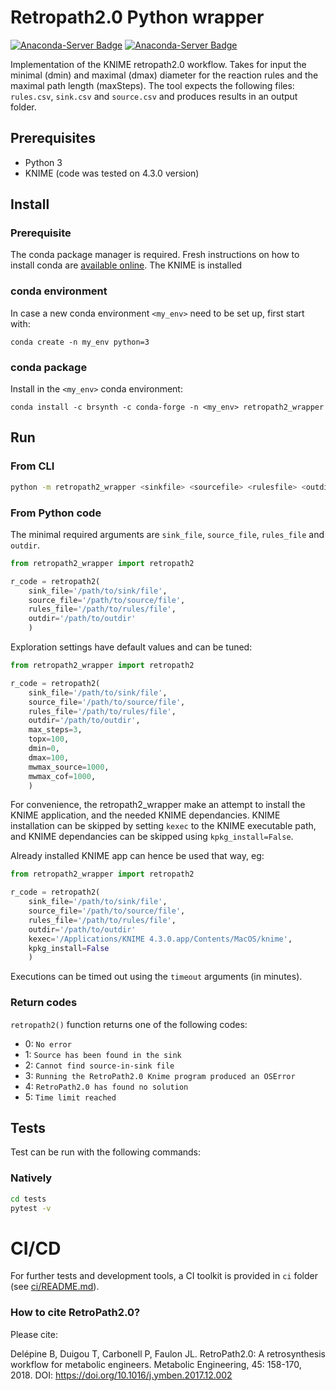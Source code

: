 # Retropath2.0 Python wrapper

[![Anaconda-Server Badge](https://anaconda.org/brsynth/retropath2_wrapper/badges/latest_release_date.svg)](https://anaconda.org/brsynth/retropath2_wrapper) [![Anaconda-Server Badge](https://anaconda.org/brsynth/retropath2_wrapper/badges/version.svg)](https://anaconda.org/brsynth/retropath2_wrapper)

Implementation of the KNIME retropath2.0 workflow. Takes for input the minimal (dmin) and maximal (dmax) diameter for the reaction rules and the maximal path length (maxSteps). The tool  expects the following files: `rules.csv`, `sink.csv` and `source.csv` and produces results in an output folder.

## Prerequisites

* Python 3
* KNIME (code was tested on 4.3.0 version)

## Install

### Prerequisite

The conda package manager is required. Fresh instructions on how to install conda are [available online](https://docs.conda.io/projects/conda/en/latest/user-guide/install/).
The KNIME is installed 

### conda environment

In case a new conda environment `<my_env>` need to be set up, first start with:
```shell
conda create -n my_env python=3
```

### conda package

Install in the `<my_env>` conda environment:
```shell
conda install -c brsynth -c conda-forge -n <my_env> retropath2_wrapper 
```

## Run

### From CLI
```sh
python -m retropath2_wrapper <sinkfile> <sourcefile> <rulesfile> <outdir>
```

### From Python code

The minimal required arguments are `sink_file`, `source_file`, `rules_file` and `outdir`.
```python
from retropath2_wrapper import retropath2

r_code = retropath2(
    sink_file='/path/to/sink/file',
    source_file='/path/to/source/file',
    rules_file='/path/to/rules/file',
    outdir='/path/to/outdir'
    )
```

Exploration settings have default values and can be tuned:
```python
from retropath2_wrapper import retropath2

r_code = retropath2(
    sink_file='/path/to/sink/file',
    source_file='/path/to/source/file',
    rules_file='/path/to/rules/file',
    outdir='/path/to/outdir',
    max_steps=3,
    topx=100,
    dmin=0,
    dmax=100,
    mwmax_source=1000,
    mwmax_cof=1000,
    )
```

For convenience, the retropath2_wrapper make an attempt to install the KNIME application, and the needed KNIME dependancies. KNIME installation can be skipped by setting  `kexec` to the KNIME executable path, and KNIME dependancies can be skipped using `kpkg_install=False`.

Already installed KNIME app can hence be used that way, eg:
```python
from retropath2_wrapper import retropath2

r_code = retropath2(
    sink_file='/path/to/sink/file',
    source_file='/path/to/source/file',
    rules_file='/path/to/rules/file',
    outdir='/path/to/outdir'
    kexec='/Applications/KNIME 4.3.0.app/Contents/MacOS/knime',
    kpkg_install=False
    )
```

Executions can be timed out using the `timeout` arguments (in minutes).

### Return codes

`retropath2()` function returns one of the following codes:
* 0: `No error`
* 1: `Source has been found in the sink`
* 2: `Cannot find source-in-sink file`
* 3: `Running the RetroPath2.0 Knime program produced an OSError`
* 4: `RetroPath2.0 has found no solution`
* 5: `Time limit reached`


## Tests
Test can be run with the following commands:

### Natively
```bash
cd tests
pytest -v
```

# CI/CD
For further tests and development tools, a CI toolkit is provided in `ci` folder (see [ci/README.md](ci/README.md)).


### How to cite RetroPath2.0?
Please cite:

Delépine B, Duigou T, Carbonell P, Faulon JL. RetroPath2.0: A retrosynthesis workflow for metabolic engineers. Metabolic Engineering, 45: 158-170, 2018. DOI: https://doi.org/10.1016/j.ymben.2017.12.002
